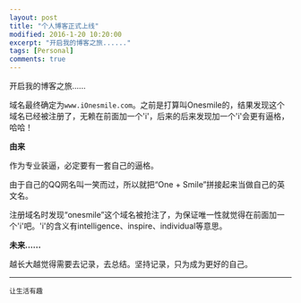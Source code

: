 ```yaml
---
layout: post
title: "个人博客正式上线"
modified: 2016-1-20 10:20:00
excerpt: "开启我的博客之旅......"
tags: [Personal]
comments: true
---
```

开启我的博客之旅......

域名最终确定为`www.iOnesmile.com`。之前是打算叫Onesmile的，结果发现这个域名已经被注册了，无赖在前面加一个'i'，后来的后来发现加一个'i'会更有逼格，哈哈！

**由来**  

作为专业装逼，必定要有一套自己的逼格。   

由于自己的QQ网名叫一笑而过，所以就把“One + Smile”拼接起来当做自己的英文名。   

注册域名时发现“onesmile”这个域名被抢注了，为保证唯一性就觉得在前面加一个'i'吧。'i'的含义有intelligence、inspire、individual等意思。

**未来......**  

越长大越觉得需要去记录，去总结。坚持记录，只为成为更好的自己。

---   

`让生活有趣` 
